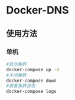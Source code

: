 # Docker-DNS

## 使用方法

### 单机
```bash
#启动集群
docker-compose up -d 
#关闭集群
docker-compose down 
#查看集群日志
docker-compose logs
```
